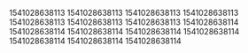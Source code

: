 1541028638113
1541028638113
1541028638113
1541028638113
1541028638113
1541028638113
1541028638113
1541028638114
1541028638114
1541028638114
1541028638114
1541028638114
1541028638114
1541028638114
1541028638114